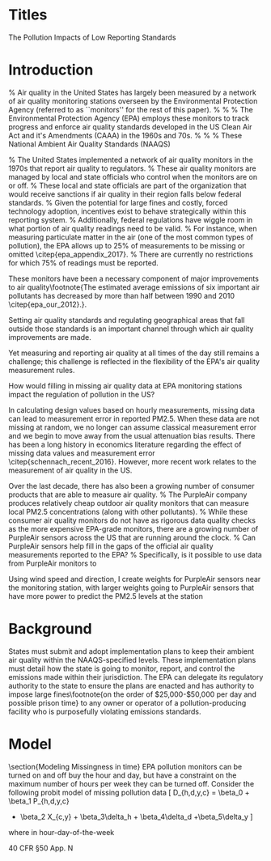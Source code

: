 # Titles
The Pollution Impacts of Low Reporting Standards


# Introduction
 
% Air quality in the United States has largely been measured by a network of air quality monitoring stations overseen by the Environmental Protection Agency (referred to as ``monitors'' for the rest of this paper).
% %
% The Environmental Protection Agency (EPA) employs these monitors to track progress and enforce air quality standards developed in the US Clean Air Act and it's Amendments (CAAA) in the 1960s and 70s.
% %
% These National Ambient Air Quality Standards (NAAQS)


%
The United States implemented a network of air quality monitors in the 1970s that report air quality to regulators.
%
These air quality monitors are managed by local and state officials who control when the monitors are on or off.
%
These local and state officials are part of the organization that would receive sanctions if air quality in their region falls below federal standards.
%
Given the potential for large fines and costly, forced technology adoption, incentives exist to behave strategically within this reporting system.
%
Additionally, federal regulations have wiggle room in what portion of air quality readings need to be valid.
%
For instance, when measuring particulate matter in the air (one of the most common types of pollution), the EPA allows up to 25\% of measurements to be missing or omitted \citep{epa_appendix_2017}.
%
There are currently no restrictions for which 75\% of readings must be reported.
 
 
 
These monitors have been a necessary component of major improvements to air quality\footnote{The estimated average emissions of six important air pollutants has decreased by more than half between 1990 and 2010 \citep{epa_our_2012}.}. 

Setting air quality standards and regulating geographical areas that fall outside those standards is an important channel through which air quality improvements are made.

Yet measuring and reporting air quality at all times of the day still remains a challenge; this challenge is reflected in the flexibility of the EPA's air quality measurement rules.


How would filling in missing air quality data at EPA monitoring stations impact the regulation of pollution in the US? 





In calculating design values based on hourly measurements, missing data can lead to measurement error in reported PM2.5. When these data are not missing at random, we no longer can assume classical measurement error and we begin to move away from the usual attenuation bias results. There has been a long history in economics literature regarding the effect of missing data values and measurement error \citep{schennach_recent_2016}. However, more recent work relates to the measurement of air quality in the US. 



Over the last decade, there has also been a growing number of consumer products that are able to measure air quality.
%
The PurpleAir company produces relatively cheap outdoor air quality monitors that can measure local PM2.5 concentrations (along with other pollutants).
%
While these consumer air quality monitors do not have as rigorous data quality checks as the more expensive EPA-grade monitors, there are a growing number of PurpleAir sensors across the US that are running around the clock.
%
Can PurpleAir sensors help fill in the gaps of the official air quality measurements reported to the EPA?
%
Specifically, is it possible to use data from PurpleAir monitors to 




Using wind speed and direction, I create weights for PurpleAir sensors near the monitoring station, with larger weights going to PurpleAir sensors that have more power to predict the PM2.5 levels at the station






# Background

States must submit and adopt implementation plans to keep their ambient air quality within the NAAQS-specified levels. These implementation plans must detail how the state is going to monitor, report, and control the emissions made within their jurisdiction. The EPA can delegate its regulatory authority to the state to ensure the plans are enacted and has authority to impose large fines\footnote{on the order of \$25,000-\$50,000 per day and possible prison time} to any owner or operator of a pollution-producing facility who is purposefully violating emissions standards. 





# Model
\section{Modeling Missingness in time}
EPA pollution monitors can be turned on and off buy the hour and day, but have a constraint on the maximum number of hours per week they can be turned off. Consider the following probit model of missing pollution data
\[
D_{h,d,y,c} = \beta_0 + \beta_1 P_{h,d,y,c} 
+ \beta_2 X_{c,y} + \beta_3\delta_h + \beta_4\delta_d +\beta_5\delta_y
\]

where in hour-day-of-the-week




40 CFR §50 App. N


